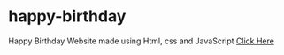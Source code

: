 # happy-birthday
Happy Birthday Website made using Html, css and JavaScript
<a href="https://programmergaurav.me/happy-birthday/?name=Novan" target="blank">Click Here</a>
